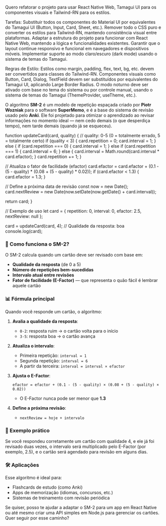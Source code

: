 Quero refatorar o projeto para usar React Native Web, Tamagui UI para os componentes visuais e Tailwind-RN para os estilos.

Tarefas:
Substituir todos os componentes do Material UI por equivalentes do Tamagui UI (Button, Input, Card, Sheet, etc.).
Remover todo o CSS puro e converter os estilos para Tailwind-RN, mantendo consistência visual entre plataformas.
Adaptar a estrutura do projeto para funcionar com React Native Web, mantendo a lógica e funcionalidades existentes.
Garantir que o layout continue responsivo e funcional em navegadores e dispositivos móveis.
Implementar suporte ao modo claro/escuro (dark mode) usando o sistema de temas do Tamagui.

Regras de Estilo:
Estilos como margin, padding, flex, text, bg, etc. devem ser convertidos para classes do Tailwind-RN.
Componentes visuais como Button, Card, Dialog, TextField devem ser substituídos por equivalentes do Tamagui UI, aplicando Large Border Radius.
O modo noturno deve ser ativado com base no tema do sistema ou por controle manual, usando o sistema de temas do Tamagui (ThemeProvider, useTheme, etc.).


O algoritmo **SM-2** é um modelo de repetição espaçada criado por **Piotr Wozniak** para o software **SuperMemo**, e é a base do sistema de revisão usado pelo **Anki**. Ele foi projetado para otimizar o aprendizado ao revisar informações no momento ideal — nem cedo demais (o que desperdiça tempo), nem tarde demais (quando já se esqueceu).


function updateCard(card, quality) {
  // quality: 0-5 (0 = totalmente errado, 5 = totalmente certo)
  if (quality < 3) {
    card.repetition = 0;
    card.interval = 1;
  } else {
    if (card.repetition === 0) {
      card.interval = 1;
    } else if (card.repetition === 1) {
      card.interval = 6;
    } else {
      card.interval = Math.round(card.interval * card.efactor);
    }
    card.repetition += 1;
  }

  // Atualiza o fator de facilidade (efactor)
  card.efactor = card.efactor + (0.1 - (5 - quality) * (0.08 + (5 - quality) * 0.02));
  if (card.efactor < 1.3) {
    card.efactor = 1.3;
  }

  // Define a próxima data de revisão
  const now = new Date();
  card.nextReview = new Date(now.setDate(now.getDate() + card.interval));

  return card;
}

// Exemplo de uso
let card = {
  repetition: 0,
  interval: 0,
  efactor: 2.5,
  nextReview: null
};

card = updateCard(card, 4); // Qualidade da resposta: boa
console.log(card);





### 🧠 Como funciona o SM-2?

O SM-2 calcula quando um cartão deve ser revisado com base em:

- **Qualidade da resposta** (de 0 a 5)
- **Número de repetições bem-sucedidas**
- **Intervalo atual entre revisões**
- **Fator de facilidade (E-Factor)** — que representa o quão fácil é lembrar aquele cartão

### 📊 Fórmula principal

Quando você responde um cartão, o algoritmo:

1. **Avalia a qualidade da resposta**:
   - `0-2`: resposta ruim → o cartão volta para o início
   - `3-5`: resposta boa → o cartão avança

2. **Atualiza o intervalo**:
   - Primeira repetição: `interval = 1`
   - Segunda repetição: `interval = 6`
   - A partir da terceira: `interval = interval × efactor`

3. **Ajusta o E-Factor**:
   ```text
   efactor = efactor + (0.1 - (5 - quality) × (0.08 + (5 - quality) × 0.02))
   ```
   - O E-Factor nunca pode ser menor que **1.3**

4. **Define a próxima revisão**:
   - `nextReview = hoje + intervalo`

### 📌 Exemplo prático

Se você respondeu corretamente um cartão com qualidade 4, e ele já foi revisado duas vezes, o intervalo será multiplicado pelo E-Factor (por exemplo, 2.5), e o cartão será agendado para revisão em alguns dias.

### 🛠️ Aplicações

Esse algoritmo é ideal para:
- Flashcards de estudo (como Anki)
- Apps de memorização (idiomas, concursos, etc.)
- Sistemas de treinamento com revisão periódica

Se quiser, posso te ajudar a adaptar o SM-2 para um app em React Native ou até mesmo criar uma API simples em Node.js para gerenciar os cartões. Quer seguir por esse caminho?
